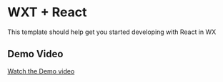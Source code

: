 # WXT + React

This template should help get you started developing with React in WX


## Demo Video

[Watch the Demo video](https://drive.google.com/drive/folders/1fkIcgr82Xdq3siJkgdNOe38WYySW8BLN?usp=sharing)